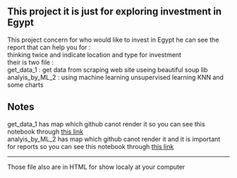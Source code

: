 ## This project it is just for exploring investment in Egypt
This project concern for who would like to invest in Egypt he can see the report that can help you for : <br>
thinking twice and indicate  location  and type for investment <br>
their is two file :<br>
get_data_1 : get data from scraping web site useing beautiful soup lib <br>
analyis_by_ML_2 : using machine learning unsupervised learning KNN and some charts <br>
## Notes
get_data_1 has map which github canot render it so you can see this notebook through <a href="https://nbviewer.org/github/abdelrahmanAh/Applied-Data-Science/blob/main/Project1%20investment%20report/get_data_1.ipynb">this link</a> <br>
analyis_by_ML_2 has map which github canot render it and it is important for reports so you can see this notebook through <a href="https://nbviewer.org/github/abdelrahmanAh/Applied-Data-Science/blob/main/Project1%20investment%20report/analyis_by_ML_2.ipynb">this link</a> <br>
<hr>
Those file also are in HTML for show localy at your computer
